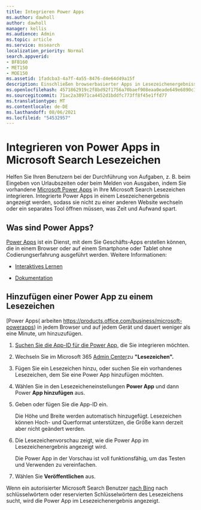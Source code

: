 ```yaml
---
title: Integrieren Power Apps
ms.author: dawholl
author: dawholl
manager: kellis
ms.audience: Admin
ms.topic: article
ms.service: mssearch
localization_priority: Normal
search.appverid:
- BFB160
- MET150
- MOE150
ms.assetid: 1fadcba3-4a7f-4a55-8476-d4e64d49a15f
description: Einschließen browserbasierter Apps in Lesezeichenergebnisse für Microsoft Search
ms.openlocfilehash: 4571862919c2f8bd92f1756a70baef908eaa0eade649e6890c1ba56d314398c2
ms.sourcegitcommit: 71ac2a38971ca4452d1bddfc773ff8f45e1ffd77
ms.translationtype: MT
ms.contentlocale: de-DE
ms.lasthandoff: 08/06/2021
ms.locfileid: "54532957"
---
```

# <a name="integrate-power-apps-in-microsoft-search-bookmarks"></a>Integrieren von Power Apps in Microsoft Search Lesezeichen
   
Helfen Sie Ihren Benutzern bei der Durchführung von Aufgaben, z. B. beim Eingeben von Urlaubszeiten oder beim Melden von Ausgaben, indem Sie vorhandene [Microsoft Power Apps](https://products.office.com/business/microsoft-powerapps) in Ihre Microsoft Search Lesezeichen integrieren. Integrierte Power Apps in einem Lesezeichenergebnis angezeigt werden, sodass sie nicht zu einer anderen Website wechseln oder ein separates Tool öffnen müssen, was Zeit und Aufwand spart.
  
## <a name="what-are-power-apps"></a>Was sind Power Apps?

[Power Apps](https://products.office.com/business/microsoft-powerapps) ist ein Dienst, mit dem Sie Geschäfts-Apps erstellen können, die in einem Browser oder auf einem Smartphone oder Tablet ohne Codierungserfahrung ausgeführt werden. Weitere Informationen:
  
- [Interaktives Lernen](/learn/browse/?products=powerapps)
    
- [Dokumentation](/powerapps/)
    
## <a name="add-a-power-app-to-a-bookmark"></a>Hinzufügen einer Power App zu einem Lesezeichen

[Power Apps( arbeiten https://products.office.com/business/microsoft-powerapps) in jedem Browser und auf jedem Gerät und dauert weniger als eine Minute, um hinzuzufügen.
  
1. [Suchen Sie die App-ID für die Power App,](/powerapps/maker/canvas-apps/get-sessionid#get-an-app-id) die Sie integrieren möchten.
    
2. Wechseln Sie im Microsoft 365 [Admin Center](https://admin.microsoft.com)zu **"Lesezeichen".**
    
3. Fügen Sie ein Lesezeichen hinzu, oder suchen Sie ein vorhandenes Lesezeichen, dem Sie eine Power App hinzufügen möchten.
    
4. Wählen Sie in den Lesezeicheneinstellungen **Power App** und dann Power **App hinzufügen** aus.
    
5. Geben oder fügen Sie die App-ID ein.
    
    Die Höhe und Breite werden automatisch hinzugefügt. Lesezeichen können Hoch- und Querformat unterstützen, die Größe kann derzeit aber nicht geändert werden.
    
6. Die Lesezeichenvorschau zeigt, wie die Power App im Lesezeichenergebnis angezeigt wird.
    
    Die Power App in der Vorschau ist voll funktionsfähig, um das Testen und Verwenden zu vereinfachen.
    
7. Wählen Sie **Veröffentlichen** aus.
    
Wenn ein autorisierter Microsoft Search Benutzer [nach Bing](https://Bing.com) nach schlüsselwörtern oder reservierten Schlüsselwörtern des Lesezeichens sucht, wird die Power App im Lesezeichenergebnis angezeigt.